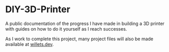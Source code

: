 # DIY-3D-Printer
A public documentation of the progress I have made in building a 3D printer with guides on how to do it yourself as I reach successes.

As I work to complete this project, many project files will also be made available at [willets.dev](https://willets.dev).